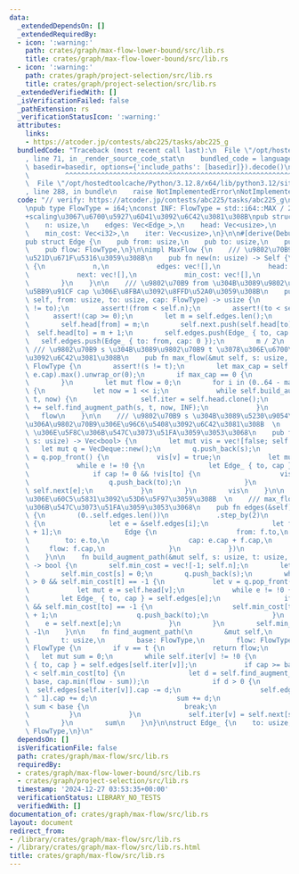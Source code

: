 ```yaml
---
data:
  _extendedDependsOn: []
  _extendedRequiredBy:
  - icon: ':warning:'
    path: crates/graph/max-flow-lower-bound/src/lib.rs
    title: crates/graph/max-flow-lower-bound/src/lib.rs
  - icon: ':warning:'
    path: crates/graph/project-selection/src/lib.rs
    title: crates/graph/project-selection/src/lib.rs
  _extendedVerifiedWith: []
  _isVerificationFailed: false
  _pathExtension: rs
  _verificationStatusIcon: ':warning:'
  attributes:
    links:
    - https://atcoder.jp/contests/abc225/tasks/abc225_g
  bundledCode: "Traceback (most recent call last):\n  File \"/opt/hostedtoolcache/Python/3.12.8/x64/lib/python3.12/site-packages/onlinejudge_verify/documentation/build.py\"\
    , line 71, in _render_source_code_stat\n    bundled_code = language.bundle(stat.path,\
    \ basedir=basedir, options={'include_paths': [basedir]}).decode()\n          \
    \         ^^^^^^^^^^^^^^^^^^^^^^^^^^^^^^^^^^^^^^^^^^^^^^^^^^^^^^^^^^^^^^^^^^^^^^^^^^^^^^^^^\n\
    \  File \"/opt/hostedtoolcache/Python/3.12.8/x64/lib/python3.12/site-packages/onlinejudge_verify/languages/rust.py\"\
    , line 288, in bundle\n    raise NotImplementedError\nNotImplementedError\n"
  code: "// verify: https://atcoder.jp/contests/abc225/tasks/abc225_g\n\nuse std::collections::VecDeque;\n\
    \npub type FlowType = i64;\nconst INF: FlowType = std::i64::MAX / 2;\n\n/// dinic\u6CD5\
    +scaling\u3067\u6700\u5927\u6D41\u3092\u6C42\u3081\u308B\npub struct MaxFlow {\n\
    \    n: usize,\n    edges: Vec<Edge_>,\n    head: Vec<usize>,\n    next: Vec<usize>,\n\
    \    min_cost: Vec<i32>,\n    iter: Vec<usize>,\n}\n\n#[derive(Debug, Clone, Copy)]\n\
    pub struct Edge {\n    pub from: usize,\n    pub to: usize,\n    pub cap: FlowType,\n\
    \    pub flow: FlowType,\n}\n\nimpl MaxFlow {\n    /// \u9802\u70B9\u6570 n \u3067\
    \u521D\u671F\u5316\u3059\u308B\n    pub fn new(n: usize) -> Self {\n        Self\
    \ {\n            n,\n            edges: vec![],\n            head: vec![!0; n],\n\
    \            next: vec![],\n            min_cost: vec![],\n            iter: vec![],\n\
    \        }\n    }\n\n    /// \u9802\u70B9 from \u304B\u3089\u9802\u70B9 to \u306B\
    \u5BB9\u91CF cap \u306E\u8FBA\u3092\u8FFD\u52A0\u3059\u308B\n    pub fn add_edge(&mut\
    \ self, from: usize, to: usize, cap: FlowType) -> usize {\n        assert!(from\
    \ != to);\n        assert!(from < self.n);\n        assert!(to < self.n);\n  \
    \      assert!(cap >= 0);\n        let m = self.edges.len();\n        self.next.push(self.head[from]);\n\
    \        self.head[from] = m;\n        self.next.push(self.head[to]);\n      \
    \  self.head[to] = m + 1;\n        self.edges.push(Edge_ { to, cap });\n     \
    \   self.edges.push(Edge_ { to: from, cap: 0 });\n        m / 2\n    }\n\n   \
    \ /// \u9802\u70B9 s \u304B\u3089\u9802\u70B9 t \u3078\u306E\u6700\u5927\u6D41\
    \u3092\u6C42\u3081\u308B\n    pub fn max_flow(&mut self, s: usize, t: usize) ->\
    \ FlowType {\n        assert!(s != t);\n        let max_cap = self.edges.iter().map(|e|\
    \ e.cap).max().unwrap_or(0);\n        if max_cap == 0 {\n            return 0;\n\
    \        }\n        let mut flow = 0;\n        for i in (0..64 - max_cap.leading_zeros()).rev()\
    \ {\n            let now = 1 << i;\n            while self.build_augment_path(s,\
    \ t, now) {\n                self.iter = self.head.clone();\n                flow\
    \ += self.find_augment_path(s, t, now, INF);\n            }\n        }\n     \
    \   flow\n    }\n\n    /// \u9802\u70B9 s \u304B\u3089\u5230\u9054\u53EF\u80FD\
    \u306A\u9802\u70B9\u306E\u96C6\u5408\u3092\u6C42\u3081\u308B  \n    /// max_flow\
    \ \u306E\u5F8C\u306B\u547C\u3073\u51FA\u3059\u3053\u3068\n    pub fn min_cut(&self,\
    \ s: usize) -> Vec<bool> {\n        let mut vis = vec![false; self.n];\n     \
    \   let mut q = VecDeque::new();\n        q.push_back(s);\n        while let Some(v)\
    \ = q.pop_front() {\n            vis[v] = true;\n            let mut e = self.head[v];\n\
    \            while e != !0 {\n                let Edge_ { to, cap } = self.edges[e];\n\
    \                if cap != 0 && !vis[to] {\n                    vis[to] = true;\n\
    \                    q.push_back(to);\n                }\n                e =\
    \ self.next[e];\n            }\n        }\n        vis\n    }\n\n    /// \u8FBA\
    \u306E\u60C5\u5831\u3092\u53D6\u5F97\u3059\u308B  \n    /// max_flow \u306E\u5F8C\
    \u306B\u547C\u3073\u51FA\u3059\u3053\u3068\n    pub fn edges(&self) -> Vec<Edge>\
    \ {\n        (0..self.edges.len())\n            .step_by(2)\n            .map(|i|\
    \ {\n                let e = &self.edges[i];\n                let f = &self.edges[i\
    \ + 1];\n                Edge {\n                    from: f.to,\n           \
    \         to: e.to,\n                    cap: e.cap + f.cap,\n               \
    \     flow: f.cap,\n                }\n            })\n            .collect()\n\
    \    }\n\n    fn build_augment_path(&mut self, s: usize, t: usize, base: FlowType)\
    \ -> bool {\n        self.min_cost = vec![-1; self.n];\n        let mut q = VecDeque::new();\n\
    \        self.min_cost[s] = 0;\n        q.push_back(s);\n        while q.len()\
    \ > 0 && self.min_cost[t] == -1 {\n            let v = q.pop_front().unwrap();\n\
    \            let mut e = self.head[v];\n            while e != !0 {\n        \
    \        let Edge_ { to, cap } = self.edges[e];\n                if cap >= base\
    \ && self.min_cost[to] == -1 {\n                    self.min_cost[to] = self.min_cost[v]\
    \ + 1;\n                    q.push_back(to);\n                }\n            \
    \    e = self.next[e];\n            }\n        }\n        self.min_cost[t] !=\
    \ -1\n    }\n\n    fn find_augment_path(\n        &mut self,\n        v: usize,\n\
    \        t: usize,\n        base: FlowType,\n        flow: FlowType,\n    ) ->\
    \ FlowType {\n        if v == t {\n            return flow;\n        }\n     \
    \   let mut sum = 0;\n        while self.iter[v] != !0 {\n            let Edge_\
    \ { to, cap } = self.edges[self.iter[v]];\n            if cap >= base && self.min_cost[v]\
    \ < self.min_cost[to] {\n                let d = self.find_augment_path(to, t,\
    \ base, cap.min(flow - sum));\n                if d > 0 {\n                  \
    \  self.edges[self.iter[v]].cap -= d;\n                    self.edges[self.iter[v]\
    \ ^ 1].cap += d;\n                    sum += d;\n                    if flow -\
    \ sum < base {\n                        break;\n                    }\n      \
    \          }\n            }\n            self.iter[v] = self.next[self.iter[v]];\n\
    \        }\n        sum\n    }\n}\n\nstruct Edge_ {\n    to: usize,\n    cap:\
    \ FlowType,\n}\n"
  dependsOn: []
  isVerificationFile: false
  path: crates/graph/max-flow/src/lib.rs
  requiredBy:
  - crates/graph/max-flow-lower-bound/src/lib.rs
  - crates/graph/project-selection/src/lib.rs
  timestamp: '2024-12-27 03:53:35+00:00'
  verificationStatus: LIBRARY_NO_TESTS
  verifiedWith: []
documentation_of: crates/graph/max-flow/src/lib.rs
layout: document
redirect_from:
- /library/crates/graph/max-flow/src/lib.rs
- /library/crates/graph/max-flow/src/lib.rs.html
title: crates/graph/max-flow/src/lib.rs
---
```

